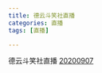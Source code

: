 ```yaml
---
title: 德云斗笑社直播
categories: 直播
tags: [直播]

---
```


德云斗笑社直播  [20200907 ](https://www.bilibili.com/video/BV1HK4y1a7id?p=1) 

